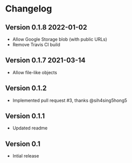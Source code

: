 # Changelog

## Version 0.1.8 2022-01-02

 * Allow Google Storage blob (with public URLs)
 * Remove Travis CI build

## Version 0.1.7 2021-03-14

 * Allow file-like objects
## Version 0.1.2

 * Implemented pull request #3, thanks @sih4sing5hong5

## Version 0.1.1

 * Updated readme

## Version 0.1

 * Intial release
